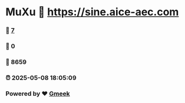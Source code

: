 # MuXu :link: https://sine.aice-aec.com 
### :page_facing_up: [7](https://sine.aice-aec.com/tag.html) 
### :speech_balloon: 0 
### :hibiscus: 8659 
### :alarm_clock: 2025-05-08 18:05:09 
### Powered by :heart: [Gmeek](https://github.com/Meekdai/Gmeek)
